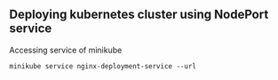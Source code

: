 ## Deploying kubernetes cluster using NodePort service

Accessing service of minikube
```
minikube service nginx-deployment-service --url 
```